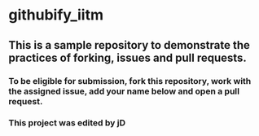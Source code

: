 # githubify_iitm

## This is a sample repository to demonstrate the practices of forking, issues and pull requests.

### To be eligible for submission, fork this repository, work with the assigned issue, add your name below and open a pull request.

### This project was edited by jD
